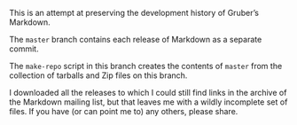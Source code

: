 This is an attempt at preserving the development history of Gruber’s Markdown.

The `master` branch contains each release of Markdown as a separate commit.

The `make-repo` script in this branch creates the contents of `master` from the collection of tarballs and Zip files on this branch.

I downloaded all the releases to which I could still find links in the archive of the Markdown mailing list, but that leaves me with a wildly incomplete set of files. If you have (or can point me to) any others, please share.
